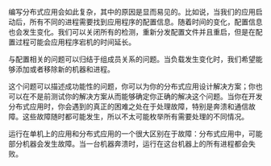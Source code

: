编写分布式应用会如此复杂，其中的原因是显而易见的。比如说，当我们的应用启动后，所有不同的进程需要找到应用程序的配置信息。随着时间的变化，配置信息也会发生变化。我们可以关闭所有的检测，重新分发配置文件并且重启，但是在配置过程可能会应用程序宕机的时间延长。

与配置相关的问题可以归结于组成员关系的问题。当负载发生变化时，我们希望能够添加或者移除新的机器和进程。

这个问题可以描述成功能性的问题，你可以为你的分布式应用设计解决方案；你也可以在不是前测试你的解决方案从而能够确定你正确的解决这个问题。当你在开发分布式应用时，你会遇到的真正的困难之处在于处理故障，特别是奔溃和通信故障。这些故障随时都可能发生，所以不太可能枚举所有需要处理的不同情况。

运行在单机上的应用和分布式应用的一个很大区别在于故障：分布式应用中，可能部分机器会发生故障。当一台机器奔溃时，运行在这台机器上的所有进程都会失败。

